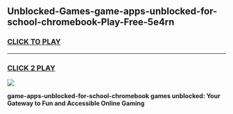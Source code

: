 
## Unblocked-Games-game-apps-unblocked-for-school-chromebook-Play-Free-5e4rn
<h3>
<a href="https://premium76.site?title=game-apps-unblocked-for-school-chromebook&ref=24M">CLICK TO PLAY</a></h3>
<hr>

<h3>
<a href="https://premium76.site?title=game-apps-unblocked-for-school-chromebook&ref=24M">CLICK 2 PLAY</a>
  
</h3>

<a href="https://premium76.site?title=game-apps-unblocked-for-school-chromebook&ref=24M"><img src="https://clearcache.store/games.png"></a>


**game-apps-unblocked-for-school-chromebook games unblocked: Your Gateway to Fun and Accessible Online Gaming**
